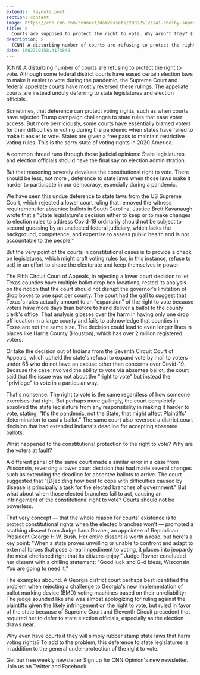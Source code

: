 ```yaml
--- 
extends: _layouts.post 
section: content 
image: https://cdn.cnn.com/cnnnext/dam/assets/200925123141-shelby-supreme-court-file-super-tease.jpg 
title: > 
  Courts are supposed to protect the right to vote. Why aren't they? (opinion) 
description: > 
  (CNN) A disturbing number of courts are refusing to protect the right to vote.Sometimes, that deference can protect voting rights, such as when courts have rejected Trump campaign challenges to state rules that ease voter access.A common thread runs through these judicial opinions: State legislatures and election officials should have the final say on election administration.The same court also reversed a district court decision that had extended Indiana's deadline for accepting absentee ballots.To add to the problem, this deference to state legislatures is in addition to the general under-protection of the right to vote. 
date: 1602710158.4173849 
--- 
```

(CNN) A disturbing number of courts are refusing to protect the right to vote. Although some federal district courts have eased certain election laws to make it easier to vote during the pandemic, the Supreme Court and federal appellate courts have mostly reversed these rulings. The appellate courts are instead unduly deferring to state legislatures and election officials.

Sometimes, that deference can protect voting rights, such as when courts have rejected Trump campaign challenges to state rules that ease voter access. But more perniciously, some courts have essentially blamed voters for their difficulties in voting during the pandemic when states have failed to make it easier to vote. States are given a free pass to maintain restrictive voting rules. This is the sorry state of voting rights in 2020 America.

A common thread runs through these judicial opinions: State legislatures and election officials should have the final say on election administration.

But that reasoning severely devalues the constitutional right to vote. There should be less, not more , deference to state laws when those laws make it harder to participate in our democracy, especially during a pandemic.

We have seen this undue deference to state laws from the US Supreme Court, which rejected a lower court ruling that removed the witness requirement for absentee ballots in South Carolina. Justice Brett Kavanaugh wrote that a "State legislature's decision either to keep or to make changes to election rules to address Covid-19 ordinarily should not be subject to second guessing by an unelected federal judiciary, which lacks the background, competence, and expertise to assess public health and is not accountable to the people."

But the very point of the courts in constitutional cases is to provide a check on legislatures, which might craft voting rules (or, in this instance, refuse to act) in an effort to shape the electorate and keep themselves in power.

The Fifth Circuit Court of Appeals, in rejecting a lower court decision to let Texas counties have multiple ballot drop box locations, rested its analysis on the notion that the court should not disrupt the governor's limitation of drop boxes to one spot per county. The court had the gall to suggest that Texas's rules actually amount to an "expansion" of the right to vote because voters have more days than before to hand deliver a ballot to the county clerk's office. That analysis glosses over the harm in having only one drop off location in a large county and fails to acknowledge that counties in Texas are not the same size. The decision could lead to even longer lines in places like Harris County (Houston), which has over 2 million registered voters.

Or take the decision out of Indiana from the Seventh Circuit Court of Appeals, which upheld the state's refusal to expand vote by mail to voters under 65 who do not have an excuse other than concerns over Covid-19. Because the case involved the ability to vote via absentee ballot, the court said that the issue was not about the "right to vote" but instead the "privilege" to vote in a particular way.

That's nonsense. The right to vote is the same regardless of how someone exercises that right. But perhaps more gallingly, the court completely absolved the state legislature from any responsibility in making it harder to vote, stating, "It's the pandemic, not the State, that might affect Plaintiffs' determination to cast a ballot." The same court also reversed a district court decision that had extended Indiana's deadline for accepting absentee ballots.

What happened to the constitutional protection to the right to vote? Why are the voters at fault?

A different panel of the same court made a similar error in a case from Wisconsin, reversing a lower court decision that had made several changes such as extending the deadline for absentee ballots to arrive. The court suggested that "[D]eciding how best to cope with difficulties caused by disease is principally a task for the elected branches of government." But what about when those elected branches fail to act, causing an infringement of the constitutional right to vote? Courts should not be powerless.

That very concept — that the whole reason for courts' existence is to protect constitutional rights when the elected branches won't — prompted a scathing dissent from Judge Ilana Rovner, an appointee of Republican President George H.W. Bush. Her entire dissent is worth a read, but here's a key point: "When a state proves unwilling or unable to confront and adapt to external forces that pose a real impediment to voting, it places into jeopardy the most cherished right that its citizens enjoy." Judge Rovner concluded her dissent with a chilling statement: "Good luck and G-d bless, Wisconsin. You are going to need it."

The examples abound. A Georgia district court perhaps best identified the problem when rejecting a challenge to Georgia's new implementation of ballot marking device (BMD) voting machines based on their unreliability: The judge sounded like she was almost apologizing for ruling against the plaintiffs given the likely infringement on the right to vote, but ruled in favor of the state because of Supreme Court and Eleventh Circuit precedent that required her to defer to state election officials, especially as the election draws near.

Why even have courts if they will simply rubber stamp state laws that harm voting rights? To add to the problem, this deference to state legislatures is in addition to the general under-protection of the right to vote.

Get our free weekly newsletter Sign up for CNN Opinion's new newsletter. Join us on Twitter and Facebook